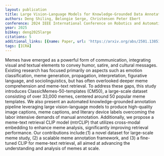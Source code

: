 ```yaml
---
layout: publication
title: Large Vision-Language Models for Knowledge-Grounded Data Annotation of Memes
authors: Deng Shiling, Belongie Serge, Christensen Peter Ebert
conference: 2024 IEEE International Conference on Robotics and Automation (ICRA)
year: 2025
bibkey: deng2025large
citations: 5
additional_links: [{name: Paper, url: 'https://arxiv.org/abs/2501.13851'}]
tags: [ICRA]
---
```

Memes have emerged as a powerful form of communication, integrating visual
and textual elements to convey humor, satire, and cultural messages. Existing
research has focused primarily on aspects such as emotion classification, meme
generation, propagation, interpretation, figurative language, and
sociolinguistics, but has often overlooked deeper meme comprehension and
meme-text retrieval. To address these gaps, this study introduces
ClassicMemes-50-templates (CM50), a large-scale dataset consisting of over
33,000 memes, centered around 50 popular meme templates. We also present an
automated knowledge-grounded annotation pipeline leveraging large
vision-language models to produce high-quality image captions, meme captions,
and literary device labels overcoming the labor intensive demands of manual
annotation. Additionally, we propose a meme-text retrieval CLIP model (mtrCLIP)
that utilizes cross-modal embedding to enhance meme analysis, significantly
improving retrieval performance. Our contributions include:(1) a novel dataset
for large-scale meme study, (2) a scalable meme annotation framework, and (3) a
fine-tuned CLIP for meme-text retrieval, all aimed at advancing the
understanding and analysis of memes at scale.